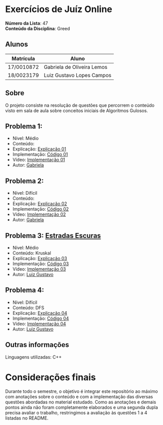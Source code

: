 # Exercícios de Juíz Online

**Número da Lista**: 47 <br>
**Conteúdo da Disciplina**: Greed <br>

## Alunos

| Matrícula  | Aluno                      |
| ---------- | -------------------------- |
| 17/0010872 | Gabriela de Oliveira Lemos |
| 18/0023179 | Luiz Gustavo Lopes Campos  |

## Sobre

O projeto consiste na resolução de questões que percorrem o conteúdo visto em sala de aula sobre conceitos iniciais de Algoritmos Gulosos.

## Problema 1: []()

- Nível: Médio
- Conteúdo: 
- Explicação: [Explicação 01](./explicacao/problema01.md)
- Implementação: [Código 01](./codigos/questao01.cpp)
- Vídeo: [Implementação 01]()
- Autor: [Gabriela](https://github.com/heylisten64)

## Problema 2: []()

- Nível: Difícil
- Conteúdo: 
- Explicação: [Explicação 02](./explicacao/problema02.md)
- Implementação: [Código 02](./codigos/questao02.cpp)
- Vídeo: [Implementação 02]()
- Autor: [Gabriela](https://github.com/heylisten64)

## Problema 3: [Estradas Escuras](https://judge.beecrowd.com/pt/problems/view/1152)

- Nível: Médio
- Conteúdo: Kruskal
- Explicação: [Explicação 03](./explicacao/problema03.md)
- Implementação: [Código 03](./codigos/questao03.cpp)
- Vídeo: [Implementação 03]()
- Autor: [Luiz Gustavo](https://github.com/luiz-gl-campos)

## Problema 4: []()

- Nível: Difícil
- Conteúdo: DFS
- Explicação: [Explicação 04](./explicacao/problema04.md)
- Implementação: [Código 04](./codigos/questao04.cpp)
- Vídeo: [Implementação 04]()
- Autor: [Luiz Gustavo](https://github.com/luiz-gl-campos)

<!--
## Screenshots
Adicione 3 ou mais screenshots do projeto em funcionamento.
-->

## Outras informações

Linguagens utilizadas: C++

<!-- ## Instalação
**Linguagem**: C++<br>
**Framework**: (caso exista)<br>
 Descreva os pré-requisitos para rodar o seu projeto e os comandos necessários.

## Uso
Explique como usar seu projeto caso haja algum passo a passo após o comando de execução.

## Outros
Quaisquer outras informações sobre seu projeto podem ser descritas abaixo.

-->

# Considerações finais
Durante todo o semestre, o objetivo é integrar este repositório ao máximo com anotações sobre o conteúdo e com a implementação das diversas questões abordadas no material estudado. Como as anotações e demais pontos ainda não foram completamente elaborados e uma segunda dupla precisa avaliar o trabalho, restringimos a avaliação às questões 1 a 4 listadas no README.




